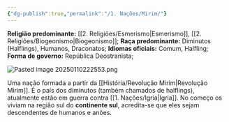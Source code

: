 ```yaml
---
{"dg-publish":true,"permalink":"/1. Nações/Mirim/"}
---
```


 __Religião predominante:__ [[2. Religiões/Esmerismo\|Esmerismo]], [[2. Religiões/Biogeonismo\|Biogeonismo]];
 __Raça predominante:__ Diminutos (Halflings), Humanos, Draconatos;
 __Idiomas oficiais:__ Comum, Halfling;
 __Forma de governo:__ República Deostranista;

![Pasted image 20250110222553.png](/img/user/Pasted%20image%2020250110222553.png)
 
Uma nação formada a partir da [[História/Revolução Mirim\|Revolução Mirim]]. É o país dos diminutos (também chamados de halflings), atualmente estão em guerra contra [[1. Nações/Igria\|Igria]]. 
No começo os  viviam na região sul do **continente sul**, acredita-se que eles sejam descendentes de humanos e anões. 